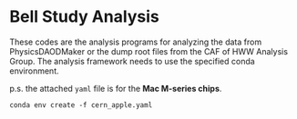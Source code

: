 # Bell Study Analysis

These codes are the analysis programs for analyzing the data from PhysicsDAODMaker or the dump root files from the CAF of HWW Analysis Group.
The analysis framework needs to use the specified conda environment.    

p.s. the attached `yaml` file is for the **Mac M-series chips**.

```shell=True
conda env create -f cern_apple.yaml
```

